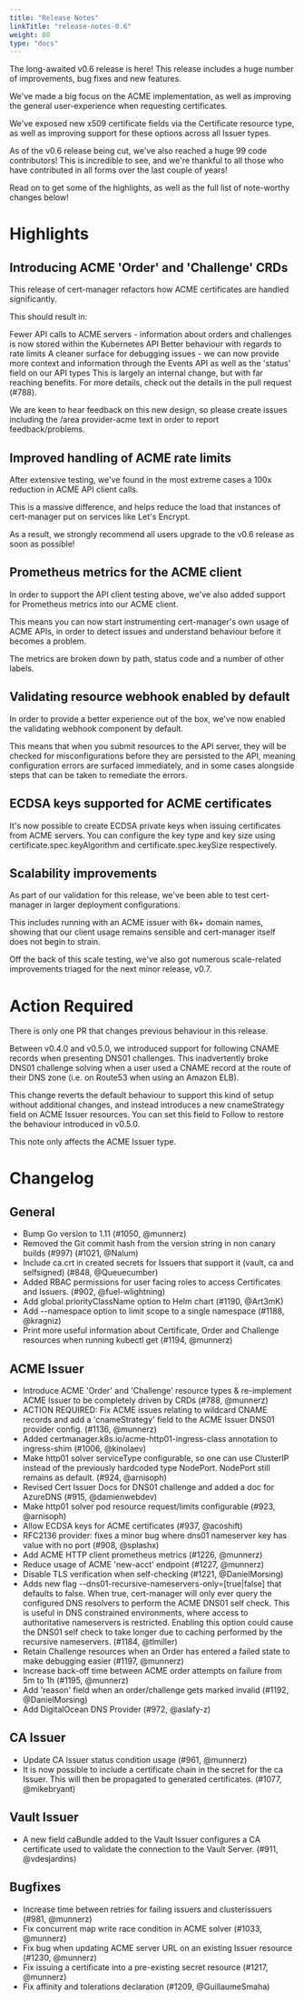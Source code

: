 ```yaml
---
title: "Release Notes"
linkTitle: "release-notes-0.6"
weight: 80
type: "docs"
---
```


The long-awaited v0.6 release is here! This release includes a huge number of improvements, bug fixes and new features.

We've made a big focus on the ACME implementation, as well as improving the general user-experience when requesting certificates.

We've exposed new x509 certificate fields via the Certificate resource type, as well as improving support for these options across all Issuer types.

As of the v0.6 release being cut, we've also reached a huge 99 code contributors! This is incredible to see, and we're thankful to all those who have contributed in all forms over the last couple of years!

Read on to get some of the highlights, as well as the full list of note-worthy changes below!

# Highlights
## Introducing ACME 'Order' and 'Challenge' CRDs
This release of cert-manager refactors how ACME certificates are handled significantly.

This should result in:

Fewer API calls to ACME servers - information about orders and challenges is now stored within the Kubernetes API
Better behaviour with regards to rate limits
A cleaner surface for debugging issues - we can now provide more context and information through the Events API as well as the 'status' field on our API types
This is largely an internal change, but with far reaching benefits.
For more details, check out the details in the pull request (#788).

We are keen to hear feedback on this new design, so please create issues including the /area provider-acme text in order to report feedback/problems.

## Improved handling of ACME rate limits
After extensive testing, we've found in the most extreme cases a 100x reduction in ACME API client calls.

This is a massive difference, and helps reduce the load that instances of cert-manager put on services like Let's Encrypt.

As a result, we strongly recommend all users upgrade to the v0.6 release as soon as possible!

## Prometheus metrics for the ACME client
In order to support the API client testing above, we've also added support for Prometheus metrics into our ACME client.

This means you can now start instrumenting cert-manager's own usage of ACME APIs, in order to detect issues and understand behaviour before it becomes a problem.

The metrics are broken down by path, status code and a number of other labels.

## Validating resource webhook enabled by default
In order to provide a better experience out of the box, we've now enabled the validating webhook component by default.

This means that when you submit resources to the API server, they will be checked for misconfigurations before they are persisted to the API, meaning configuration errors are surfaced immediately, and in some cases alongside steps that can be taken to remediate the errors.

## ECDSA keys supported for ACME certificates
It's now possible to create ECDSA private keys when issuing certificates from ACME servers. You can configure the key type and key size using certificate.spec.keyAlgorithm and certificate.spec.keySize respectively.

## Scalability improvements
As part of our validation for this release, we've been able to test cert-manager in larger deployment configurations.

This includes running with an ACME issuer with 6k+ domain names, showing that our client usage remains sensible and cert-manager itself does not begin to strain.

Off the back of this scale testing, we've also got numerous scale-related improvements triaged for the next minor release, v0.7.

# Action Required
There is only one PR that changes previous behaviour in this release.

Between v0.4.0 and v0.5.0, we introduced support for following CNAME records when presenting DNS01 challenges. This inadvertently broke DNS01 challenge solving when a user used a CNAME record at the route of their DNS zone (i.e. on Route53 when using an Amazon ELB).

This change reverts the default behaviour to support this kind of setup without additional changes, and instead introduces a new cnameStrategy field on ACME Issuer resources. You can set this field to Follow to restore the behaviour introduced in v0.5.0.

This note only affects the ACME Issuer type.

# Changelog
## General
- Bump Go version to 1.11 (#1050, @munnerz)
- Removed the Git commit hash from the version string in non canary builds (#997) (#1021, @Nalum)
- Include ca.crt in created secrets for Issuers that support it (vault, ca and selfsigned) (#848, @Queuecumber)
- Added RBAC permissions for user facing roles to access Certificates and Issuers. (#902, @fuel-wlightning)
- Add global.priorityClassName option to Helm chart (#1190, @Art3mK)
- Add --namespace option to limit scope to a single namespace (#1188, @kragniz)
- Print more useful information about Certificate, Order and Challenge resources when running kubectl get (#1194, @munnerz)
## ACME Issuer
- Introduce ACME 'Order' and 'Challenge' resource types & re-implement ACME Issuer to be completely driven by CRDs (#788, @munnerz)
- ACTION REQUIRED: Fix ACME issues relating to wildcard CNAME records and add a 'cnameStrategy' field to the ACME Issuer DNS01 provider config. (#1136, @munnerz)
- Added certmanager.k8s.io/acme-http01-ingress-class annotation to ingress-shim (#1006, @kinolaev)
- Make http01 solver serviceType configurable, so one can use ClusterIP instead of the previously hardcoded type NodePort. NodePort still remains as default. (#924, @arnisoph)
- Revised Cert Issuer Docs for DNS01 challenge and added a doc for AzureDNS (#915, @damienwebdev)
- Make http01 solver pod resource request/limits configurable (#923, @arnisoph)
- Allow ECDSA keys for ACME certificates (#937, @acoshift)
- RFC2136 provider: fixes a minor bug where dns01 nameserver key has value with no port (#908, @splashx)
- Add ACME HTTP client prometheus metrics (#1226, @munnerz)
- Reduce usage of ACME 'new-acct' endpoint (#1227, @munnerz)
- Disable TLS verification when self-checking (#1221, @DanielMorsing)
- Adds new flag --dns01-recursive-nameservers-only=[true|false] that defaults to false. When true, cert-manager will only ever query the configured DNS resolvers to perform the ACME DNS01 self check. This is useful in DNS constrained environments, where access to authoritative nameservers is restricted. Enabling this option could cause the DNS01 self check to take longer due to caching performed by the recursive nameservers. (#1184, @tlmiller)
- Retain Challenge resources when an Order has entered a failed state to make debugging easier (#1197, @munnerz)
- Increase back-off time between ACME order attempts on failure from 5m to 1h (#1195, @munnerz)
- Add 'reason' field when an order/challenge gets marked invalid (#1192, @DanielMorsing)
- Add DigitalOcean DNS Provider (#972, @aslafy-z)
## CA Issuer
- Update CA Issuer status condition usage (#961, @munnerz)
- It is now possible to include a certificate chain in the secret for the ca Issuer. This will then be propagated to generated certificates. (#1077, @mikebryant)
## Vault Issuer
- A new field caBundle added to the Vault Issuer configures a CA certificate used to validate the connection to the Vault Server. (#911, @vdesjardins)
## Bugfixes
- Increase time between retries for failing issuers and clusterissuers (#981, @munnerz)
- Fix concurrent map write race condition in ACME solver (#1033, @munnerz)
- Fix bug when updating ACME server URL on an existing Issuer resource (#1230, @munnerz)
- Fix issuing a certificate into a pre-existing secret resource (#1217, @munnerz)
- Fix affinity and tolerations declaration (#1209, @GuillaumeSmaha)
